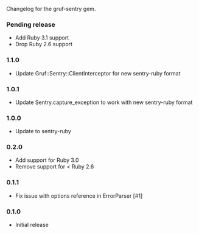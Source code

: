 Changelog for the gruf-sentry gem.

### Pending release

- Add Ruby 3.1 support
- Drop Ruby 2.6 support

### 1.1.0

- Update Gruf::Sentry::ClientInterceptor for new sentry-ruby format

### 1.0.1

- Update Sentry.capture_exception to work with new sentry-ruby format

### 1.0.0

- Update to sentry-ruby

### 0.2.0

- Add support for Ruby 3.0
- Remove support for < Ruby 2.6

### 0.1.1

- Fix issue with options reference in ErrorParser [#1]

### 0.1.0

* Initial release
